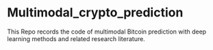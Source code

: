 # Multimodal_crypto_prediction
This Repo records the code of multimodal Bitcoin prediction with deep learning methods and related research literature.

